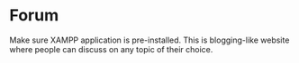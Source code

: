 # Forum
Make sure XAMPP application is pre-installed.
This is blogging-like website where people can discuss on any topic of their choice.
